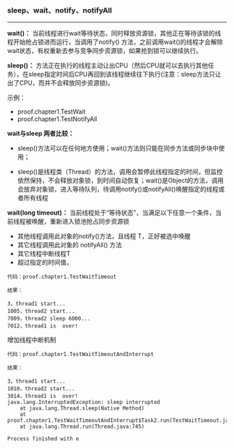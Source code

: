 ###  sleep、wait、notify、notifyAll
----


**wait()：**  当前线程进行wait等待状态，同时释放资源锁，其他正在等待该锁的线程开始抢占锁进而运行，当调用了notify() 方法，之前调用wait()的线程才会解除wait状态，有权重新去参与竞争同步资源锁，如果抢到锁可以继续执行。


**sleep()：**  方法正在执行的线程主动让出CPU（然后CPU就可以去执行其他任务），在sleep指定时间后CPU再回到该线程继续往下执行(注意：sleep方法只让出了CPU，而并不会释放同步资源锁)。

示例：

* proof.chapter1.TestWait
* proof.chapter1.TestNotifyAll



**wait与sleep 两者比较：**

* sleep()方法可以在任何地方使用；wait()方法则只能在同步方法或同步块中使用；

* sleep()是线程类（Thread）的方法，调用会暂停此线程指定的时间，但监控依然保持，不会释放对象锁，到时间自动恢复；wait()是Object的方法，调用会放弃对象锁，进入等待队列，待调用notify()或notifyAll()唤醒指定的线程或者所有线程


**wait(long timeout)：**  当前线程处于“等待状态”，当满足以下任意一个条件，当前线程被唤醒，重新进入锁池抢占同步资源锁

* 其他线程调用此对象的notify()方法，且线程 T，正好被选中唤醒
* 其它线程调用此对象的 notifyAll() 方法
* 其它线程中断线程T
* 超过指定的时间值，



```
代码：proof.chapter1.TestWaitTimeout

结果：

3，thread1 start...
1005，thread2 start...
7009，thread2 sleep 6000...
7012，thread1 is  over!

```

增加线程中断机制

```
代码：proof.chapter1.TestWaitTimeoutAndInterrupt

结果：

3，thread1 start...
1010，thread2 start...
3014，thread1 is  over!
java.lang.InterruptedException: sleep interrupted
	at java.lang.Thread.sleep(Native Method)
	at proof.chapter1.TestWaitTimeoutAndInterrupt$Task2.run(TestWaitTimeout.java:55)
	at java.lang.Thread.run(Thread.java:745)

Process finished with e

```




                 
